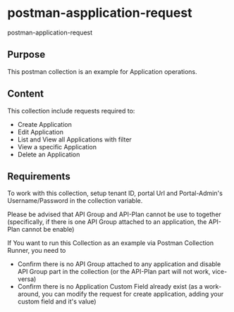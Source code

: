 # postman-aspplication-request
postman-application-request

## Purpose
This postman collection is an example for Application operations.

## Content
This collection include requests required to:
- Create Application
- Edit Application
- List and View all Applications with filter
- View a specific Application
- Delete an Application

## Requirements
To work with this collection, setup tenant ID, portal Url and Portal-Admin's Username/Password in the collection variable.

Please be advised that API Group and API-Plan cannot be use to together (specifically, if there is one API Group attached to an application, the API-Plan cannot be enable)

If You want to run this Collection as an example via Postman Collection Runner, you need to 

- Confirm there is no API Group attached to any application and disable API Group part in the collection (or the API-Plan part will not work, vice-versa)
- Confirm there is no Application Custom Field already exist (as a work-around, you can modify the request for create application, adding your custom field and it's value)

